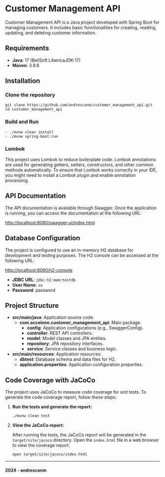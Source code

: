 # Customer Management API

Customer Management API is a Java project developed with Spring Boot for managing customers. It includes basic functionalities for creating, reading, updating, and deleting customer information.

## Requirements

- **Java**: 17 (BellSoft LibericaJDK-17)
- **Maven**: 3.9.8

## Installation

### Clone the repository

```
git clone https://github.com/andrescanm/customer_management_api.git
cd customer_management_api
```
### Build and Run
```
- ./mvnw clean install
- ./mvnw spring-boot:run
```
### Lombok
This project uses Lombok to reduce boilerplate code. Lombok annotations are used for generating getters, setters, constructors, and other common methods automatically. To ensure that Lombok works correctly in your IDE, you might need to install a Lombok plugin and enable annotation processing.
## API Documentation

The API documentation is available through Swagger. Once the application is running, you can access the documentation at the following URL:

[http://localhost:8080/swagger-ui/index.html](http://localhost:8080/swagger-ui/index.html)

## Database Configuration

The project is configured to use an in-memory H2 database for development and testing purposes. The H2 console can be accessed at the following URL:

[http://localhost:8080/h2-console](http://localhost:8080/h2-console)

- **JDBC URL**: `jdbc:h2:mem:testdb`
- **User Name**: `sa`
- **Password**: password

## Project Structure

- **src/main/java**: Application source code.
    - **com.accelone.customer_management_api**: Main package.
        - **config**: Application configurations (e.g., SwaggerConfig).
        - **controller**: REST API controllers.
        - **model**: Model classes and JPA entities.
        - **repository**: JPA repository interfaces.
        - **service**: Service classes and business logic.
- **src/main/resources**: Application resources.
    - **dbtest**: Database schema and data files for H2.
    - **application.properties**: Application configuration properties.
## Code Coverage with JaCoCo

The project uses JaCoCo to measure code coverage for unit tests. To generate the code coverage report, follow these steps:

1. **Run the tests and generate the report:**

    ```bash
    ./mvnw clean test
    ```

2. **View the JaCoCo report:**

   After running the tests, the JaCoCo report will be generated in the `target/site/jacoco` directory. Open the `index.html` file in a web browser to view the coverage report:

    ```bash
    open target/site/jacoco/index.html
    ```
---
#### 2024 - andrescanm